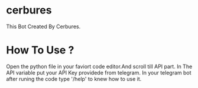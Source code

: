 # cerbures
This Bot Created By Cerbures.

How To Use ?
=============
Open the python file in your faviort code editor.And scroll till API part.
In The API variable put your API Key providede from telegram.
In your telegram bot after runing the code type '/help' to knew how to use it.
